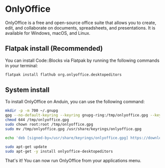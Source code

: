# OnlyOffice

OnlyOffice is a free and open-source office suite that allows you to create, edit, and collaborate on documents, spreadsheets, and presentations. It is available for Windows, macOS, and Linux.

## Flatpak install (Recommended)

You can install Code::Blocks via Flatpak by running the following commands in your terminal:

```bash
flatpak install flathub org.onlyoffice.desktopeditors
```

## System install

To install OnlyOffice on Anduin, you can use the following command:

```bash title="Install OnlyOffice"
mkdir -p -m 700 ~/.gnupg
gpg --no-default-keyring --keyring gnupg-ring:/tmp/onlyoffice.gpg --keyserver hkp://keyserver.ubuntu.com:80 --recv-keys CB2DE8E5
chmod 644 /tmp/onlyoffice.gpg
sudo chown root:root /tmp/onlyoffice.gpg
sudo mv /tmp/onlyoffice.gpg /usr/share/keyrings/onlyoffice.gpg

echo 'deb [signed-by=/usr/share/keyrings/onlyoffice.gpg] https://download.onlyoffice.com/repo/debian squeeze main' | sudo tee -a /etc/apt/sources.list.d/onlyoffice.list

sudo apt-get update
sudo apt-get -y install onlyoffice-desktopeditors
```

That's it! You can now run OnlyOffice from your applications menu.